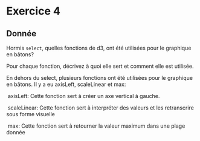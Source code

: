 # Exercice 4

## Donnée

Hormis `select`, quelles fonctions de d3, ont été utilisées pour le graphique en bâtons?

Pour chaque fonction, décrivez à quoi elle sert et comment elle est utilisée.



En dehors du select, plusieurs fonctions ont été utilisées pour le graphique en bâtons. Il y a eu axisLeft, scaleLinear et max:

​	axisLeft: Cette fonction sert à créer un axe vertical à gauche.

​	scaleLinear: Cette fonction sert à interpréter des valeurs et les retranscrire sous forme visuelle

​	max: Cette fonction sert à retourner la valeur maximum dans une plage donnée


